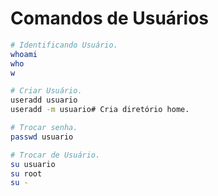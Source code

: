 # Comandos de Usuários  

```sh
# Identificando Usuário.
whoami
who
w

# Criar Usuário.
useradd usuario
useradd -m usuario# Cria diretório home.

# Trocar senha.
passwd usuario

# Trocar de Usuário.
su usuario
su root
su -



```  